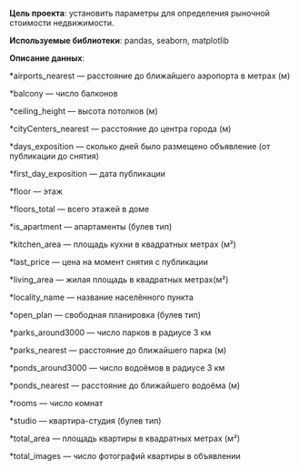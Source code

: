 **Цель проекта**: 
установить параметры для определения рыночной стоимости недвижимости.

**Используемые библиотеки**:
pandas, seaborn, matplotlib

**Описание данных**:

*airports_nearest — расстояние до ближайшего аэропорта в метрах (м)

*balcony — число балконов

*ceiling_height — высота потолков (м)

*cityCenters_nearest — расстояние до центра города (м)

*days_exposition — сколько дней было размещено объявление (от публикации до снятия)

*first_day_exposition — дата публикации

*floor — этаж

*floors_total — всего этажей в доме

*is_apartment — апартаменты (булев тип)

*kitchen_area — площадь кухни в квадратных метрах (м²)

*last_price — цена на момент снятия с публикации

*living_area — жилая площадь в квадратных метрах(м²)

*locality_name — название населённого пункта

*open_plan — свободная планировка (булев тип)

*parks_around3000 — число парков в радиусе 3 км

*parks_nearest — расстояние до ближайшего парка (м)

*ponds_around3000 — число водоёмов в радиусе 3 км

*ponds_nearest — расстояние до ближайшего водоёма (м)

*rooms — число комнат

*studio — квартира-студия (булев тип)

*total_area — площадь квартиры в квадратных метрах (м²)

*total_images — число фотографий квартиры в объявлении

